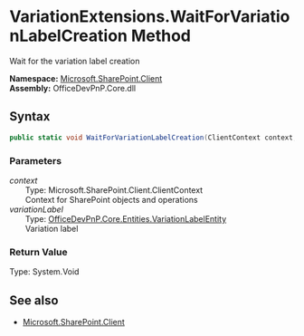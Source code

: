 # VariationExtensions.WaitForVariationLabelCreation Method  
Wait for the variation label creation  

**Namespace:** [Microsoft.SharePoint.Client](Microsoft.SharePoint.Client.md)  
**Assembly:** OfficeDevPnP.Core.dll  
## Syntax
```C#
public static void WaitForVariationLabelCreation(ClientContext context, VariationLabelEntity variationLabel)
```
### Parameters
*context*  
&emsp;&emsp;Type: Microsoft.SharePoint.Client.ClientContext  
&emsp;&emsp;Context for SharePoint objects and operations  
*variationLabel*  
&emsp;&emsp;Type: [OfficeDevPnP.Core.Entities.VariationLabelEntity](OfficeDevPnP.Core.Entities.VariationLabelEntity.md)  
&emsp;&emsp;Variation label  
### Return Value
Type: System.Void  

## See also
- [Microsoft.SharePoint.Client](Microsoft.SharePoint.Client.md)
